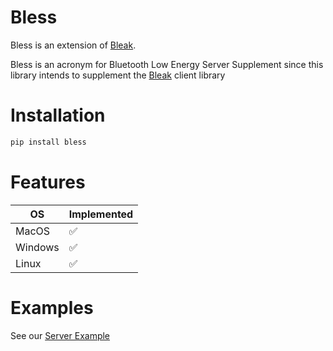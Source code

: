 # Bless

Bless is an extension of [Bleak](https://github.com/hbldh/bleak). 

Bless is an acronym for Bluetooth Low Energy Server Supplement since this
library intends to supplement the [Bleak](https://github.com/hbldh/bleak)
client library

# Installation

```bash
pip install bless
```

# Features

|OS|Implemented|
|--|---------|
|MacOS|:white_check_mark:|
|Windows|:white_check_mark:|
|Linux|:white_check_mark:|

# Examples

See our [Server
Example](https://github.com/kevincar/bless/blob/master/examples/server.py)
